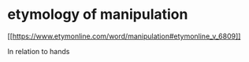 # etymology of manipulation

[[https://www.etymonline.com/word/manipulation#etymonline_v_6809]]

In relation to hands